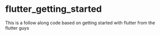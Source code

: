 
# flutter_getting_started

This is a follow along code based on getting started with flutter from the flutter guys

